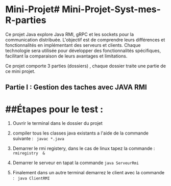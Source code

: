 # Mini-Projet# Mini-Projet-Syst-mes-R-parties

Ce projet Java explore Java RMI, gRPC et les sockets pour la communication distribuée. L'objectif est de comprendre leurs différences et fonctionnalités en implémentant des serveurs et clients. Chaque technologie sera utilisée pour développer des fonctionnalités spécifiques, facilitant la comparaison de leurs avantages et limitations.

Ce projet comporte 3 parties (dossiers) , chaque dossier traite une partie de ce mini projet.

## Partie I : Gestion des taches avec JAVA RMI

# ##Étapes pour le test :

1. Ouvrir le terminal dans le dossier du projet
2. compiler tous les classes java existants a l'aide de la commande suivante :
   ` javac *.java`

3. Demarrer le rmi registery, dans le cas de linux tapez la commande :
   ` rmiregistry  &`

4. Demarrer le serveur en tapat la commande
   `java ServeurRmi`

5. Finalement dans un autre terminal demarrez le client avec la commande :
   ` java ClientRMI`

